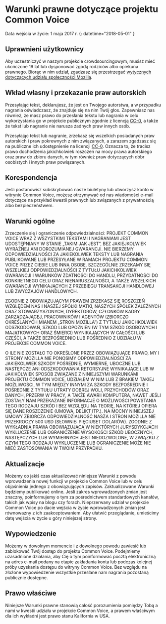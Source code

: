 # Warunki prawne dotyczące projektu Common Voice 

Data wejścia w życie: 1 maja 2017 r.
{: datetime="2018-05-01" }

## Uprawnieni użytkownicy

Aby uczestniczyć w naszym projekcie crowdsourcingowym, musisz mieć ukończone 19 lat lub dysponować zgodą rodziców albo opiekuna prawnego. Biorąc w nim udział, zgadzasz się przestrzegać [wytycznych dotyczących udziału społeczności Mozilla](https://www.mozilla.org/about/governance/policies/participation/). 

## Wkład własny i przekazanie praw autorskich

Przesyłając tekst, deklarujesz, że jest on Twojego autorstwa, a w przypadku nagrania oświadczasz, że znajduje się na nim Twój głos. Zapewniasz nas również, że masz prawo do przesłania tekstu lub nagrania w celu wykorzystania go w projekcie publicznym zgodnie z licencją [CC-0](https://creativecommons.org/publicdomain/zero/1.0/), a także że tekst lub nagranie nie narusza żadnych praw innych osób. 

Przesyłając tekst lub nagranie, zrzekasz się wszelkich posiadanych praw autorskich i praw pokrewnych z nim związanych, a zarazem zgadzasz się na publiczne ich udostępnienie na licencji [CC-0](https://creativecommons.org/publicdomain/zero/1.0/). Oznacza to, że tracisz prawo dochodzenia jakichkolwiek roszczeń na mocy prawa autorskiego oraz praw do zbioru danych, w tym również praw dotyczących dóbr osobistych i innych praw powiązanych.

## Korespondencja

Jeśli postanowisz subskrybować nasze biuletyny lub utworzysz konto w witrynie Common Voice, możesz otrzymywać od nas wiadomości e-mail dotyczące na przykład kwestii prawnych lub związanych z prywatnością albo bezpieczeństwem.

## Warunki ogólne

Zrzeczenie się i ograniczenie odpowiedzialności: PROJEKT COMMON VOICE WRAZ Z WSZYSTKIMI TEKSTAMI I NAGRANIAMI JEST UDOSTĘPNIANY W STANIE „TAKIM JAK JEST”, BEZ JAKIEJKOLWIEK WYRAŹNEJ ANI DOROZUMIANEJ GWARANCJI. NIE BIERZEMY ODPOWIEDZIALNOŚCI ZA JAKIEKOLWIEK TEKSTY LUB NAGRANIA PUBLIKOWANE LUB PRZESYŁANE W RAMACH PROJEKTU COMMON VOICE PRZEZ CIEBIE LUB INNĄ OSOBĘ. SZCZEGÓLNIE ZRZEKAMY SIĘ WSZELKIEJ ODPOWIEDZIALNOŚCI Z TYTUŁU JAKICHKOLWIEK GWARANCJI I WARUNKÓW ZDATNOŚCI DO HANDLU, PRZYDATNOŚCI DO KONKRETNEGO CELU ORAZ NIENARUSZALNOŚCI, A TAKŻE WSZELKICH GWARANCJI WYNIKAJĄCYCH Z PRZEBIEGU TRANSAKCJI HANDLOWEJ LUB ZWYCZAJÓW HANDLOWYCH.

ZGODNIE Z OBOWIĄZUJĄCYM PRAWEM ZRZEKASZ SIĘ ROSZCZEŃ WZGLĘDEM NAS I NASZEJ SPÓŁKI MATKI, NASZYCH SPÓŁEK ZALEŻNYCH ORAZ STOWARZYSZONYCH, DYREKTORÓW, CZŁONKÓW KADRY ZARZĄDZAJĄCEJ, PRACOWNIKÓW I AGENTÓW (ZBIORCZO OKREŚLANYCH MIANEM „STRON MOZILLA”) Z TYTUŁU JAKICHKOLWIEK ODSZKODOWAŃ, SZKÓD LUB OPÓŹNIEŃ (W TYM SZKÓD OSOBOWYCH I MAJĄTKOWYCH ORAZ ŚMIERCI) WYNIKAJĄCYCH W CAŁOŚCI LUB CZĘŚCI, A TAKŻE BEZPOŚREDNIO LUB POŚREDNIO Z UDZIAŁU W PROJEKCIE COMMON VOICE.

O ILE NIE ZOSTAŁO TO OKREŚLONE PRZEZ OBOWIĄZUJĄCE PRAWO, MY I STRONY MOZILLA NIE PONOSIMY ODPOWIEDZIALNOŚCI ZA JAKIEKOLWIEK SZKODY POŚREDNIE, WYMIERNE, UBOCZNE LUB NASTĘPCZE ANI ODSZKODOWANIA RETORSYJNE WYNIKAJĄCE LUB W JAKIKOLWIEK SPOSÓB ZWIĄZANE Z NINIEJSZYMI WARUNKAMI PROJEKTU COMMON VOICE, UDZIAŁEM W NIM LUB Z BRAKIEM TAKIEJ MOŻLIWOŚCI, W TYM MIĘDZY INNYMI ZA SZKODY BEZPOŚREDNIE I POŚREDNIE Z TYTUŁU UTRATY DOBREJ WOLI, PRZYCHODÓW ORAZ DANYCH, PRZERW W PRACY, A TAKŻE AWARII KOMPUTERA, NAWET JEŚLI ZOSTAŁY NAM PRZEKAZANE INFORMACJE O MOŻLIWOŚCI POWSTANIA TEGO RODZAJU SZKÓD I BEZ WZGLĘDU NA TEORIĘ, NA KTÓREJ OPIERA SIĘ DANE ROSZCZENIE (UMOWA, DELIKT ITP.). NA MOCNY NINIEJSZEJ UMOWY ZBIORCZA ODPOWIEDZIALNOŚĆ NASZA I STRON MOZILLA NIE PRZEKROCZY 500 USD (SŁOWNIE: PIĘCIUSET DOLARÓW). ZGODNIE Z WYKŁADNIĄ PRAWA OBOWIĄZUJĄCĄ W NIEKTÓRYCH JURYSDYKCJACH WYKLUCZENIE LUB OGRANICZENIE WYSOKOŚCI SZKÓD UBOCZNYCH, NASTĘPCZYCH LUB WYMIERNYCH JEST NIEDOZWOLONE, W ZWIĄZKU Z CZYM TEGO RODZAJU WYKLUCZENIE LUB OGRANICZENIE MOŻE NIE MIEĆ ZASTOSOWANIA W TWOIM PRZYPADKU.

## Aktualizacje 

Możemy co jakiś czas aktualizować niniejsze Warunki z powodu wprowadzenia nowej funkcji w projekcie Common Voice lub w celu objaśnienia jednego z obowiązujących zapisów. Zaktualizowane Warunki będziemy publikować online. Jeśli zakres wprowadzonych zmian jest znaczny, poinformujemy o tym za pośrednictwem standardowych kanałów, takich jak wpisy na blogu czy forach. Nieprzerwany udział w projekcie Common Voice po dacie wejścia w życie wprowadzonych zmian jest równoważny z ich zaakceptowaniem. Aby ułatwić przeglądanie, umieścimy datę wejścia w życie u góry niniejszej strony.

## Wypowiedzenie 

Możemy w dowolnym momencie i z dowolnego powodu zawiesić lub zablokować Twój dostęp do projektu Common Voice. Podejmiemy uzasadnione działania, aby Cię o tym poinformować pocztą elektroniczną na adres e-mail podany na etapie zakładania konta lub podczas kolejnej próby uzyskania dostępu do witryny Common Voice. Bez względu na złożone wypowiedzenie wszystkie przesłane nam nagrania pozostaną publicznie dostępne.

## Prawo właściwe

Niniejsze Warunki prawne stanowią całość porozumienia pomiędzy Tobą a nami w kwestii udziału w projekcie Common Voice, a prawem właściwym dla ich wykładni jest prawo stanu Kalifornia w USA.
